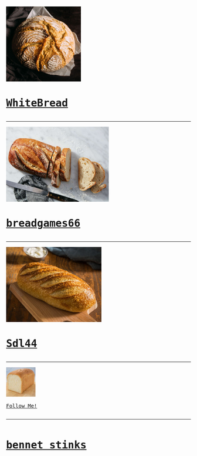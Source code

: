 

<html>
<body>
<pre><img src="IMG_0259.jpeg" width="204" height="204">
<h1><a href="https://sourdoughlover.github.io/WhiteBread/">WhiteBread</a></h1></pre>
<hr>
<pre><img src="IMG_0248.jpeg" width="280" height="204">
<h1><a href="https://sourdoughlover.github.io/Breadgames66/">breadgames66</a></h1></pre>
<hr>
<pre><img src="IMG_0171.jpeg" width="260" height="204">
<h1><a href="https://sourdoughlover.github.io/Sdl44/">Sdl44</a></h1></pre>
<hr>
<pre><img src="IMG_0172.jpeg" width="80" height="80">
<p><a href="https://github.com/sourdoughlover/">Follow Me!</a></p></pre>
<hr>
<pre><h1><a href="https://sourdoughlover.github.io/Benett-stinks/">bennet stinks</a></h1></pre>
</body>
</html>

